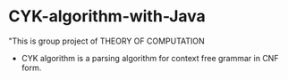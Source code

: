 # CYK-algorithm-with-Java
"This is group project of THEORY OF COMPUTATION 
* CYK algorithm is a parsing algorithm for context free grammar in CNF form.
